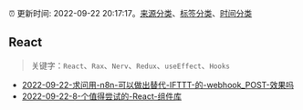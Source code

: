 :alarm_clock: 更新时间: 2022-09-22 20:17:17。[来源分类](../README.md)、[标签分类](../TAGS.md)、[时间分类](../TIMELINE.md)

## React


> 关键字：`React`、`Rax`、`Nerv`、`Redux`、`useEffect`、`Hooks`



- [2022-09-22-求问用-n8n-可以做出替代-IFTTT-的-webhook_POST-效果吗](https://www.v2ex.com/t/882229) 
- [2022-09-22-8-个值得尝试的-React-组件库](https://toutiao.io/k/08dtx45) 